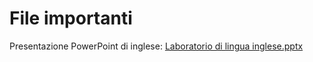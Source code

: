 # File importanti
Presentazione PowerPoint di inglese: [Laboratorio di lingua inglese.pptx](https://github.com/PaoloFabrizio/repositoryDiProva/files/11644194/Laboratorio.di.lingua.inglese.pptx)
